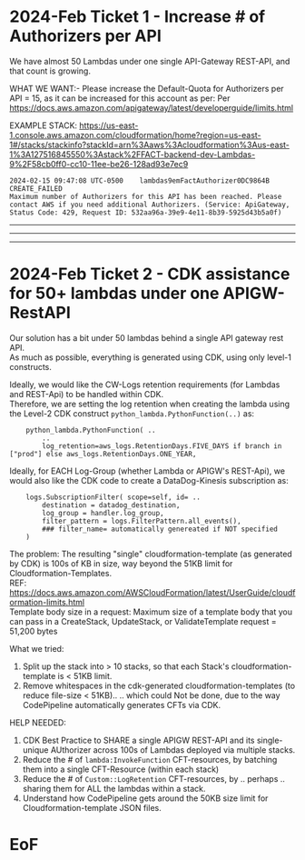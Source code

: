 # 2024-Feb Ticket 1 - Increase # of Authorizers per API

We have almost 50 Lambdas under one single API-Gateway REST-API, and that count is growing.

WHAT WE WANT:-  Please increase the Default-Quota for Authorizers per API = 15, as it can be increased for this account as per:
Per https://docs.aws.amazon.com/apigateway/latest/developerguide/limits.html

EXAMPLE STACK: https://us-east-1.console.aws.amazon.com/cloudformation/home?region=us-east-1#/stacks/stackinfo?stackId=arn%3Aaws%3Acloudformation%3Aus-east-1%3A127516845550%3Astack%2FFACT-backend-dev-Lambdas-9%2F58cb0ff0-cc10-11ee-be26-128ad93e7ec9

```
2024-02-15 09:47:08 UTC-0500	lambdas9emFactAuthorizer0DC9864B
CREATE_FAILED
Maximum number of Authorizers for this API has been reached. Please contact AWS if you need additional Authorizers. (Service: ApiGateway, Status Code: 429, Request ID: 532aa96a-39e9-4e11-8b39-5925d43b5a0f)
```

<HR/>
<HR/>
<HR/>

# 2024-Feb Ticket 2 - CDK assistance for 50+ lambdas under one APIGW-RestAPI

Our solution has a bit under 50 lambdas behind a single API gateway rest API.<BR/>
As much as possible, everything is generated using CDK, using only level-1 constructs.

Ideally, we would like the CW-Logs retention requirements (for Lambdas and REST-Api) to be handled within CDK.<BR/>
Therefore, we are setting the log retention when creating the lambda using the Level-2 CDK construct `python_lambda.PythonFunction(..)` as:

```
    python_lambda.PythonFunction( ..
        ..
        log_retention=aws_logs.RetentionDays.FIVE_DAYS if branch in ["prod"] else aws_logs.RetentionDays.ONE_YEAR,
```

Ideally, for EACH Log-Group (whether Lambda or APIGW's REST-Api), we would also like the CDK code to create a DataDog-Kinesis subscription as:

```
    logs.SubscriptionFilter( scope=self, id= ..
        destination = datadog_destination,
        log_group = handler.log_group,
        filter_pattern = logs.FilterPattern.all_events(),
        ### filter_name= automatically genereated if NOT specified
    )
```

The problem: The resulting "single" cloudformation-template (as generated by CDK) is 100s of KB in size, way beyond the 51KB limit for Cloudformation-Templates.<BR/>
REF: https://docs.aws.amazon.com/AWSCloudFormation/latest/UserGuide/cloudformation-limits.html <BR/>
Template body size in a request: Maximum size of a template body that you can pass in a CreateStack, UpdateStack, or ValidateTemplate request = 51,200 bytes

What we tried:
1.  Split up the stack into > 10 stacks, so that each Stack's cloudformation-template is < 51KB limit.
1.  Remove whitespaces in the cdk-generated cloudformation-templates (to reduce file-size < 51KB).. .. which could Not be done, due to the way CodePipeline automatically generates CFTs via CDK.

HELP NEEDED:
1.  CDK Best Practice to SHARE a single APIGW REST-API and its single-unique AUthorizer across 100s of Lambdas deployed via multiple stacks.
1.  Reduce the # of `lambda:InvokeFunction` CFT-resources, by batching them into a single CFT-Resource (within each stack)
1.  Reduce the # of `Custom::LogRetention` CFT-resources, by .. perhaps .. sharing them for ALL the lambdas within a stack.
1.  Understand how CodePipeline gets around the 50KB size limit for Cloudformation-template JSON files.

# EoF

